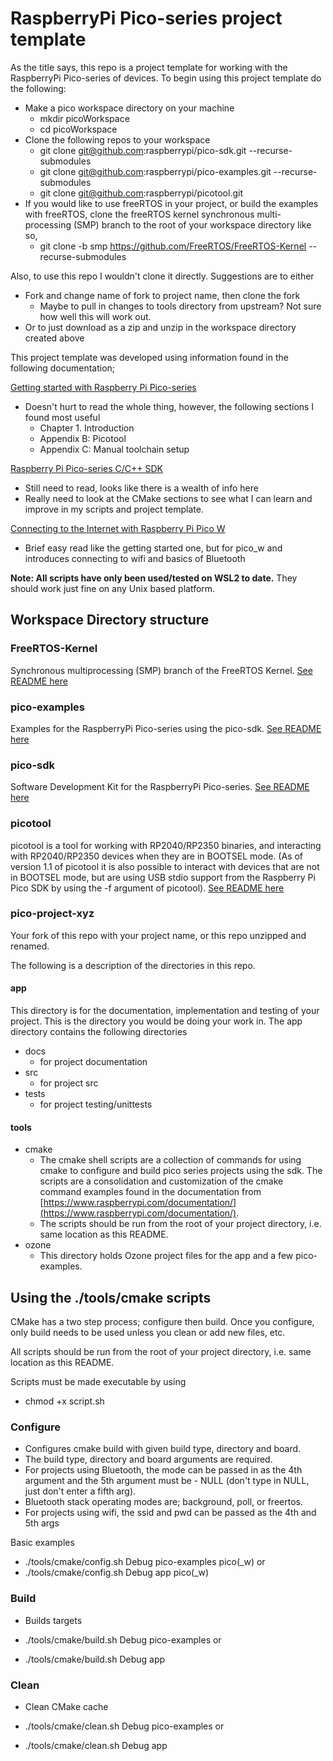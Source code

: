 # RaspberryPi Pico-series project template

As the title says, this repo is a project template for working with the RaspberryPi Pico-series of devices. To begin using this project template do the following:

- Make a pico workspace directory on your machine 
    - mkdir picoWorkspace
    - cd picoWorkspace
- Clone the following repos to your workspace
    - git clone git@github.com:raspberrypi/pico-sdk.git --recurse-submodules
    - git clone git@github.com:raspberrypi/pico-examples.git --recurse-submodules
    - git clone git@github.com:raspberrypi/picotool.git
- If you would like to use freeRTOS in your project, or build the examples with freeRTOS, clone the freeRTOS kernel synchronous multi-processing (SMP) branch to the root of your workspace directory like so,
    - git clone -b smp https://github.com/FreeRTOS/FreeRTOS-Kernel --recurse-submodules

Also, to use this repo I wouldn't clone it directly.  Suggestions are to either
- Fork and change name of fork to project name, then clone the fork
    - Maybe to pull in changes to tools directory from upstream?  Not sure how well this will work out.
- Or to just download as a zip and unzip in the workspace directory created above

This project template was developed using information found in the following documentation;

[Getting started with Raspberry Pi Pico-series](https://datasheets.raspberrypi.com/pico/getting-started-with-pico.pdf)
- Doesn't hurt to read the whole thing, however, the following sections I found most useful
    - Chapter 1. Introduction
    - Appendix B: Picotool
    - Appendix C: Manual toolchain setup

[Raspberry Pi Pico-series C/C++ SDK](https://datasheets.raspberrypi.com/pico/raspberry-pi-pico-c-sdk.pdf)
- Still need to read, looks like there is a wealth of info here
- Really need to look at the CMake sections to see what I can learn and improve in my scripts and project template.

[Connecting to the Internet with Raspberry Pi Pico W](https://datasheets.raspberrypi.com/picow/connecting-to-the-internet-with-pico-w.pdf)
- Brief easy read like the getting started one, but for pico_w and introduces connecting to wifi and basics of Bluetooth

**Note: All scripts have only been used/tested on WSL2 to date.**  They should work just fine on any Unix based platform.

## Workspace Directory structure

### FreeRTOS-Kernel

Synchronous multiprocessing (SMP) branch of the FreeRTOS Kernel.
[See README here](https://github.com/FreeRTOS/FreeRTOS-Kernel)

### pico-examples

Examples for the RaspberryPi Pico-series using the pico-sdk.
[See README here](https://github.com/raspberrypi/pico-examples)

### pico-sdk

Software Development Kit for the RaspberryPi Pico-series.
[See README here](https://github.com/raspberrypi/pico-sdk)

### picotool
picotool is a tool for working with RP2040/RP2350 binaries, and interacting with RP2040/RP2350 devices when they are in BOOTSEL mode. (As of version 1.1 of picotool it is also possible to interact with devices that are not in BOOTSEL mode, but are using USB stdio support from the Raspberry Pi Pico SDK by using the -f argument of picotool).
[See README here](https://github.com/raspberrypi/picotool)

### pico-project-xyz

Your fork of this repo with your project name, or this repo unzipped and renamed.

The following is a description of the directories in this repo.

#### app

This directory is for the documentation, implementation and testing of your project.  This is the directory you would be doing your work in.  The app directory contains the following directories

- docs
    - for project documentation
- src
    - for project src
- tests
    - for project testing/unittests

#### tools
- cmake
    - The cmake shell scripts are a collection of commands for using cmake to configure and build pico series projects using the sdk.  The scripts are a consolidation and customization of the cmake command examples found in the documentation from [https://www.raspberrypi.com/documentation/](https://www.raspberrypi.com/documentation/).
    - The scripts should be run from the root of your project directory, i.e. same location as this README.
- ozone
    - This directory holds Ozone project files for the app and a few pico-examples.

## Using the ./tools/cmake scripts

CMake has a two step process; configure then build.  Once you configure, only build needs to be used unless you clean or add new files, etc.

All scripts should be run from the root of your project directory, i.e. same location as this README.

Scripts must be made executable by using 
- chmod +x script.sh

### Configure

- Configures cmake build with given build type, directory and board.  
- The build type, directory and board arguments are required.  
- For projects using Bluetooth, the mode can be passed in as the 4th argument and the 5th argument must be - NULL (don't type in NULL, just don't enter a fifth arg).
- Bluetooth stack operating modes are; background, poll, or freertos.
- For projects using wifi, the ssid and pwd can be passed as the 4th and 5th args

Basic examples 

- ./tools/cmake/config.sh Debug pico-examples pico(_w)
or
- ./tools/cmake/config.sh Debug app pico(_w)

### Build

- Builds targets

- ./tools/cmake/build.sh Debug pico-examples
or
- ./tools/cmake/build.sh Debug app

### Clean

- Clean CMake cache

- ./tools/cmake/clean.sh Debug pico-examples
or
- ./tools/cmake/clean.sh Debug app

